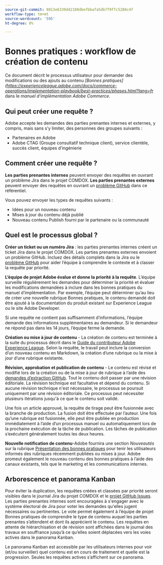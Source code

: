 ```yaml
---
source-git-commit: 8013e6339d42108dbefbbafa5db7f9ffc5288c4f
workflow-type: tm+mt
source-wordcount: '595'
ht-degree: 0%

---
```

# Bonnes pratiques : workflow de création de contenu

Ce document décrit le processus utilisateur pour demander des modifications ou des ajouts au contenu *[Bonnes pratiques] (https://experienceleague.adobe.com/docs/commerce-operations/implementation-playbook/best-practices/phases.html?lang=fr* dans le *manuel d’implémentation Adobe Commerce*.

## Qui peut créer une requête ?

Adobe accepte les demandes des parties prenantes internes et externes, y compris, mais sans s’y limiter, des personnes des groupes suivants :

- Partenaires en Adobe
- Adobe CTAG (Groupe consultatif technique client), service clientèle, succès client, équipes d’ingénierie

## Comment créer une requête ?

**Les parties prenantes internes** peuvent envoyer des requêtes en ouvrant un problème Jira dans le projet COMDOX. **Les parties prenantes externes** peuvent envoyer des requêtes en ouvrant un [problème GitHub](https://github.com/AdobeDocs/commerce-operations.en/issues/new/choose) dans ce référentiel.

Vous pouvez envoyer les types de requêtes suivants :

- Idées pour un nouveau contenu
- Mises à jour du contenu déjà publié
- Nouveau contenu Publish fourni par le partenaire ou la communauté

## Quel est le processus global ?


**Créer un ticket ou un numéro Jira** : les parties prenantes internes créent un ticket Jira dans le projet COMDOX. Les parties prenantes externes envoient un problème GitHub. Incluez des détails complets dans la Jira ou le [problème GitHub](https://github.com/AdobeDocs/commerce-operations.en/issues/new/choose) pour aider l’équipe à comprendre le contexte et à classer la requête par priorité.

**L’équipe de projet Adobe évalue et donne la priorité à la requête**. L’équipe surveille régulièrement les demandes pour déterminer la priorité et évaluer les modifications demandées à inclure dans les bonnes pratiques du manuel d’implémentation. Par exemple, l’équipe peut déterminer qu’au lieu de créer une nouvelle rubrique Bonnes pratiques, le contenu demandé doit être ajouté à la documentation du produit existant sur Experience League ou le site Adobe Developer.

Si une requête ne contient pas suffisamment d’informations, l’équipe demande des informations supplémentaires au demandeur. Si le demandeur ne répond pas dans les 14 jours, l’équipe ferme la demande.

**Création ou mise à jour de contenu** - La création de contenu est terminée à la suite du processus décrit dans le [Guide du contributeur Adobe Experience League](https://experienceleague.adobe.com/docs/contributor/contributor-guide/introduction.html?lang=fr). Selon la requête, le travail peut inclure la conversion d’un nouveau contenu en Markdown, la création d’une rubrique ou la mise à jour d’une rubrique existante.

**Révision, approbation et publication de contenu** - Le contenu est révisé et modifié lors de la création ou de la mise à jour de rubrique à l’aide des [demandes d’extraction GitHub](https://experienceleague.adobe.com/docs/contributor/contributor-guide/setup/git-fundamentals.html?lang=fr#pull-requests). Tout le contenu doit passer par une révision éditoriale. La révision technique est facultative et dépend du contenu. Si aucune révision technique n&#39;est nécessaire, le processus se poursuit uniquement par une révision éditoriale. Ce processus peut nécessiter plusieurs itérations jusqu&#39;à ce que le contenu soit validé.

Une fois un article approuvé, la requête de tirage peut être fusionnée avec la branche de production. La fusion doit être effectuée par l’auteur. Une fois qu’une rubrique est fusionnée, elle peut être publiée en production immédiatement à l’aide d’un processus manuel ou automatiquement lors de la prochaine exécution de la tâche de publication. Les tâches de publication s’exécutent généralement toutes les deux heures.

**Nouvelle notification de contenu**-Adobe fournira une section *Nouveautés* sur la rubrique [Présentation des bonnes pratiques](https://experienceleague.adobe.com/docs/commerce-operations/implementation-playbook/best-practices/phases.html?lang=fr) pour tenir les utilisateurs informés des rubriques récemment publiées ou mises à jour. Adobe promeut également le nouveau contenu des bonnes pratiques à l’aide des canaux existants, tels que le marketing et les communications internes.

## Arborescence et panorama Kanban

Pour éviter la duplication, les requêtes créées et classées par priorité seront visibles dans le journal Jira du projet COMDOX et le [projet GitHub Issues](https://github.com/orgs/AdobeDocs/projects/6/views/1). Les parties prenantes internes sont encouragées à s&#39;engager avec le système électoral de Jira pour voter les demandes qu&#39;elles jugent nécessaires ou pertinentes. Le vote permet également à l’équipe de projet Bonnes pratiques de comprendre le type de contenu auquel les parties prenantes s’attendent et dont ils apprécient le contenu. Les requêtes en attente de hiérarchisation et de révision sont affichées dans le journal des travaux en souffrance jusqu’à ce qu’elles soient déplacées vers les voies actives dans le panorama Kanban.

Le panorama Kanban est accessible par les utilisateurs internes pour voir (et/ou surveiller) quel contenu est en cours de traitement et quelle est la progression. Seules les requêtes actives s’affichent sur ce panorama.
